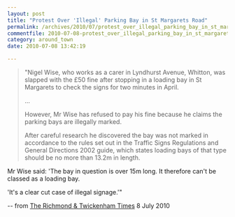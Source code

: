 ```yaml
---
layout: post
title: "Protest Over 'Illegal' Parking Bay in St Margarets Road"
permalink: /archives/2010/07/protest_over_illegal_parking_bay_in_st_margarets_r.html
commentfile: 2010-07-08-protest_over_illegal_parking_bay_in_st_margarets_r
category: around_town
date: 2010-07-08 13:42:19

---
```


> "Nigel Wise, who works as a carer in Lyndhurst Avenue, Whitton, was slapped with the £50 fine after stopping in a loading bay in St Margarets to check the signs for two minutes in April.
> 
>  ...
> 
>  However, Mr Wise has refused to pay his fine because he claims the parking bays are illegally marked.
> 
> After careful research he discovered the bay was not marked in accordance to the rules set out in the Traffic Signs Regulations and General Directions 2002 guide, which states loading bays of that type should be no more than 13.2m in length.

Mr Wise said: 'The bay in question is over 15m long. It therefore can't be classed as a loading bay.

'It's a clear cut case of illegal signage.'"

-- from [The Richmond & Twickenham Times](http://www.richmondandtwickenhamtimes.co.uk/news/8258142.Protest_over__illegal__parking_bay/) 8 July 2010
